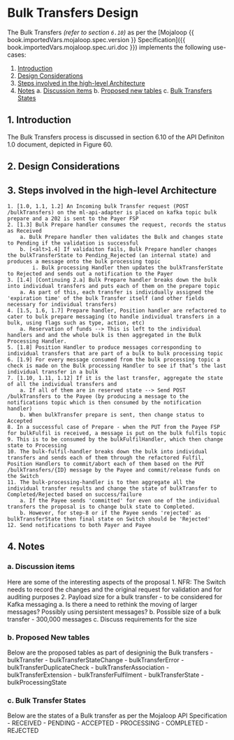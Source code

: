 # Bulk Transfers Design

The Bulk Transfers _(refer to section `6.10`)_ as per the [Mojaloop {{ book.importedVars.mojaloop.spec.version }} Specification]({{ book.importedVars.mojaloop.spec.uri.doc }}) implements the following use-cases:

1. [Introduction](introduction)
2. [Design Considerations](design-considerations)
3. [Steps involved in the high-level Architecture](steps-involved-in-the-high-level-architecture)
4. [Notes](notes)
    a. [Discussion items](discussion-items)
    b. [Proposed new tables](proposed-new-tables)
    c. [Bulk Transfers States](bulk-transfers-states)
  
## 1. Introduction

The Bulk Transfers process is discussed in section 6.10 of the API Definiton 1.0 document, depicted in Figure 60.

## 2. Design Considerations

## 3. Steps involved in the high-level Architecture

    1. [1.0, 1.1, 1.2] An Incoming bulk Transfer request (POST /bulkTransfers) on the ml-api-adapter is placed on kafka topic bulk prepare and a 202 is sent to the Payer FSP
    2. [1.3] Bulk Prepare handler consumes the request, records the status as Received 
        a. Bulk Prepare handler then validates the Bulk and changes state to Pending if the validation is successful
        b. [<alt>1.4] If validaiton fails, Bulk Prepare handler changes the bulkTransferState to Pending_Rejected (an internal state) and produces a message onto the bulk processing topic
            i. Bulk processing Handler then updates the bulkTransferState to Rejected and sends out a notification to the Payer
    3. [1.4] [Continuing 2.a] Bulk Prepare handler breaks down the bulk into individual transfers and puts each of them on the prepare topic
        a. As part of this, each transfer is individually assigned the 'expiration time' of the bulk Transfer itself (and other fields necessary for individual transfers)
    4. [1.5, 1.6, 1.7] Prepare handler, Position handler are refactored to cater to bulk prepare messaging (to handle individual transfers in a bulk, using flags such as type, action, etc)
        a. Reservation of funds --> This is left to the individual handlers and and the whole bulk is then aggregated in the Bulk Processing Handler.
    5. [1.8] Position Handler to produce messages corresponding to individual transfers that are part of a bulk to bulk processing topic
    6. [1.9] For every message consumed from the bulk processing topic a check is made on the Bulk processing Handler to see if that’s the last individual transfer in a bulk
    7. [1.10, 1.11, 1.12] If it is the last transfer, aggregate the state of all the individual transfers and
        a. If all of them are in reserved state --> Send POST /bulkTransfers to the Payee (by producing a message to the notifications topic which is then consumed by the notification handler)
        b. When bulkTransfer prepare is sent, then change status to Accepted
    8. In a successful case of Prepare - when the PUT from the Payee FSP for bulkFulfil is received, a message is put on the bulk fulfils topic
    9. This is to be consumed by the bulkFulfilHandler, which then change state to Processing
    10. The bulk-fulfil-handler breaks down the bulk into individual transfers and sends each of them through the refactored Fulfil, Position Handlers to commit/abort each of them based on the PUT /bulkTransfers/{ID} message by the Payee and commit/release funds on the Switch
    11. The bulk-processing-handler is to then aggregate all the individual transfer results and change the state of bulkTransfer to Completed/Rejected based on success/failure
        a. If the Payee sends 'committed' for even one of the individual transfers the proposal is to change bulk state to Completed.
        b. However, for step-8 or if the Payee sends 'rejected' as bulkTransferState then final state on Switch should be 'Rejected'
    12. Send notifications to both Payer and Payee

## 4. Notes

### a. Discussion items

Here are some of the interesting aspects of the proposal
    1. NFR: The Switch needs to record the changes and the original request for validation and for auditing purposes
    2. Payload size for a bulk transfer - to be considered for Kafka messaging
        a. Is there a need to rethink the moving of larger messages? Possibly using persistent messages?
        b. Possible size of a bulk transfer - 300,000 messages
        c. Discuss requirements for the size

### b. Proposed New tables

Below are the proposed tables as part of designinig the Bulk transfers
    - bulkTransfer
    - bulkTransferStateChange
    - bulkTransferError
    - bulkTransferDuplicateCheck
    - bulkTransferAssociation
    - bulkTransferExtension
    - bulkTransferFulfilment
    - bulkTransferState
    - bulkProcessingState

### c. Bulk Transfer States

Below are the states of a Bulk transfer as per the Mojaloop API Specification
    - RECEIVED
    - PENDING
    - ACCEPTED
    - PROCESSING
    - COMPLETED
    - REJECTED